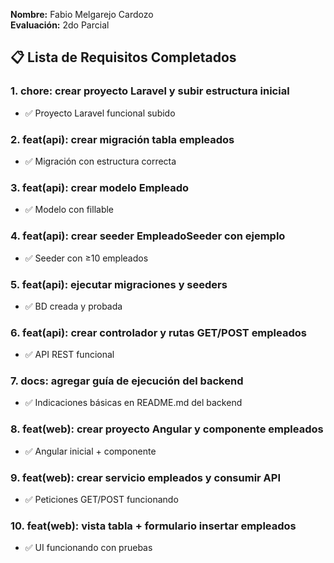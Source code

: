 
**Nombre:** Fabio Melgarejo Cardozo  
**Evaluación:** 2do Parcial

## 📋 Lista de Requisitos Completados

### 1. chore: crear proyecto Laravel y subir estructura inicial
- ✅ Proyecto Laravel funcional subido

### 2. feat(api): crear migración tabla empleados
- ✅ Migración con estructura correcta

### 3. feat(api): crear modelo Empleado
- ✅ Modelo con fillable

### 4. feat(api): crear seeder EmpleadoSeeder con ejemplo
- ✅ Seeder con ≥10 empleados

### 5. feat(api): ejecutar migraciones y seeders
- ✅ BD creada y probada

### 6. feat(api): crear controlador y rutas GET/POST empleados
- ✅ API REST funcional

### 7. docs: agregar guía de ejecución del backend
- ✅ Indicaciones básicas en README.md del backend

### 8. feat(web): crear proyecto Angular y componente empleados
- ✅ Angular inicial + componente

### 9. feat(web): crear servicio empleados y consumir API
- ✅ Peticiones GET/POST funcionando

### 10. feat(web): vista tabla + formulario insertar empleados
- ✅ UI funcionando con pruebas
